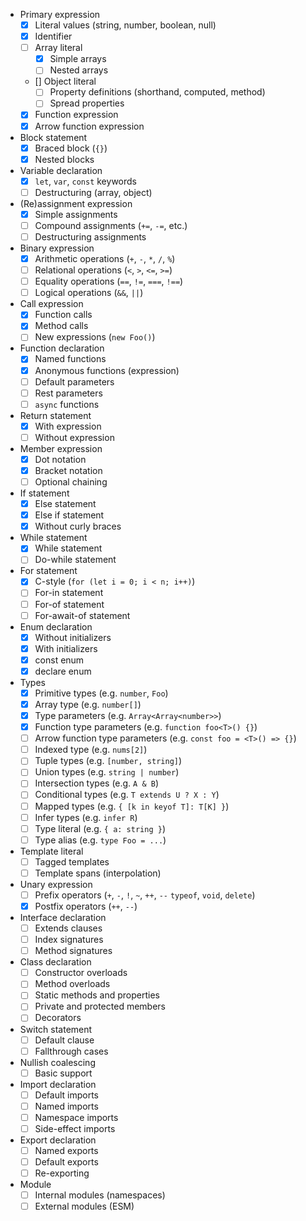 - Primary expression
  - [x] Literal values (string, number, boolean, null)
  - [x] Identifier
  - [ ] Array literal
    - [x] Simple arrays
    - [ ] Nested arrays
  - [] Object literal
    - [ ] Property definitions (shorthand, computed, method)
    - [ ] Spread properties
  - [x] Function expression
  - [x] Arrow function expression
- Block statement
  - [x] Braced block (`{}`)
  - [x] Nested blocks
- Variable declaration
  - [x] `let`, `var`, `const` keywords
  - [ ] Destructuring (array, object)
- (Re)assignment expression
  - [x] Simple assignments
  - [ ] Compound assignments (`+=`, `-=`, etc.)
  - [ ] Destructuring assignments
- Binary expression
  - [x] Arithmetic operations (`+`, `-`, `*`, `/`, `%`)
  - [ ] Relational operations (`<`, `>`, `<=`, `>=`)
  - [ ] Equality operations (`==`, `!=`, `===`, `!==`)
  - [ ] Logical operations (`&&`, `||`)
- Call expression
  - [x] Function calls
  - [x] Method calls
  - [ ] New expressions (`new Foo()`)
- Function declaration
  - [x] Named functions
  - [x] Anonymous functions (expression)
  - [ ] Default parameters
  - [ ] Rest parameters
  - [ ] `async` functions
- Return statement
  - [x] With expression
  - [ ] Without expression
- Member expression
  - [x] Dot notation
  - [x] Bracket notation
  - [ ] Optional chaining
- If statement
  - [x] Else statement
  - [x] Else if statement
  - [x] Without curly braces
- While statement
  - [x] While statement
  - [ ] Do-while statement
- For statement
  - [x] C-style (`for (let i = 0; i < n; i++)`)
  - [ ] For-in statement
  - [ ] For-of statement
  - [ ] For-await-of statement
- Enum declaration
  - [x] Without initializers
  - [x] With initializers
  - [x] const enum
  - [x] declare enum
- Types
  - [x] Primitive types (e.g. `number`, `Foo`)
  - [x] Array type (e.g. `number[]`)
  - [x] Type parameters (e.g. `Array<Array<number>>`)
  - [x] Function type parameters (e.g. `function foo<T>() {}`)
  - [ ] Arrow function type parameters (e.g. `const foo = <T>() => {}`)
  - [ ] Indexed type (e.g. `nums[2]`)
  - [ ] Tuple types (e.g. `[number, string]`)
  - [ ] Union types (e.g. `string | number`)
  - [ ] Intersection types (e.g. `A & B`)
  - [ ] Conditional types (e.g. `T extends U ? X : Y`)
  - [ ] Mapped types (e.g. `{ [k in keyof T]: T[K] }`)
  - [ ] Infer types (e.g. `infer R`)
  - [ ] Type literal (e.g. `{ a: string }`)
  - [ ] Type alias (e.g. `type Foo = ...`)
- Template literal
  - [ ] Tagged templates
  - [ ] Template spans (interpolation)
- Unary expression
  - [ ] Prefix operators (`+`, `-`, `!`, `~`, `++`, `--` `typeof`, `void`, `delete`)
  - [x] Postfix operators (`++`, `--`)
- Interface declaration
  - [ ] Extends clauses
  - [ ] Index signatures
  - [ ] Method signatures
- Class declaration
  - [ ] Constructor overloads
  - [ ] Method overloads
  - [ ] Static methods and properties
  - [ ] Private and protected members
  - [ ] Decorators
- Switch statement
  - [ ] Default clause
  - [ ] Fallthrough cases
- Nullish coalescing
  - [ ] Basic support
- Import declaration
  - [ ] Default imports
  - [ ] Named imports
  - [ ] Namespace imports
  - [ ] Side-effect imports
- Export declaration
  - [ ] Named exports
  - [ ] Default exports
  - [ ] Re-exporting
- Module
  - [ ] Internal modules (namespaces)
  - [ ] External modules (ESM)
